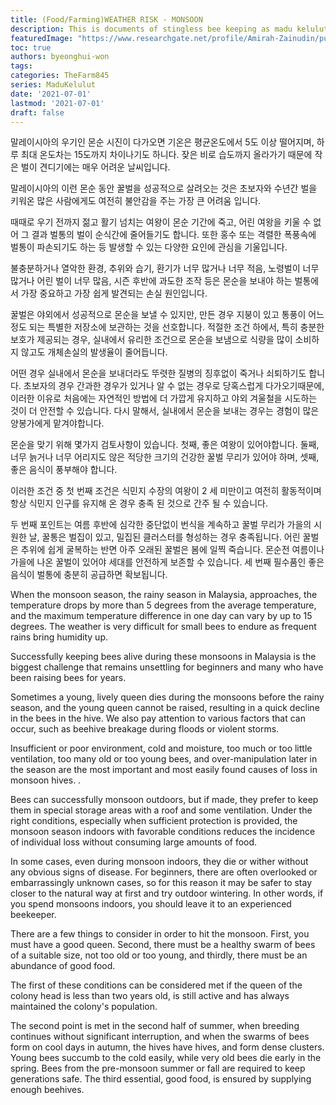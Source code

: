 ```yaml
---
title: (Food/Farming)WEATHER RISK - MONSOON
description: This is documents of stingless bee keeping as madu kelulut
featuredImage: "https://www.researchgate.net/profile/Amirah-Zainudin/publication/322745100/figure/fig1/AS:587453723324416@1517071290488/Colony-of-heterotrigona-itama_Q320.jpg"
toc: true
authors: byeonghui-won
tags:
categories: TheFarm845
series: MaduKelulut
date: '2021-07-01'
lastmod: '2021-07-01'
draft: false
---
```


말레이시아의 우기인 몬순 시진이 다가오면 기온은 평균온도에서 5도 이상 떨어지며, 하루 최대 온도차는 15도까지 차이나기도 하니다. 잦은 비로 습도까지 올라가기 때문에 작은 벌이 견디기에는 매우 어려운 날씨입니다. 

말레이시아의 이런 몬순 동안 꿀벌을 성공적으로 살려오는 것은 초보자와 수년간 벌을 키워온 많은 사람에게도 여전히 불안감을 주는 가장 큰 어려움 입니다. 

때때로 우기 전까지 젊고 활기 넘치는 여왕이 몬순 기간에 죽고, 어린 여왕을 키울 수 없어 그 결과 벌통의 벌이 순식간에 줄어들기도 합니다. 
또한 홍수 또는 격렬한 폭풍속에 벌통이 파손되기도 하는 등 발생할 수 있는 다양한 요인에 관심을 기울입니다. 

불충분하거나 열악한 환경, 추위와 습기, 환기가 너무 많거나 너무 적음, 노령벌이 너무 많거나 어린 벌이 너무 많음, 시즌 후반에 과도한 조작 등은  몬순을 보내야 하는 벌통에서 가장 중요하고 가장 쉽게 발견되는 손실 원인입니다. 

꿀벌은 야외에서 성공적으로 몬순을 보낼 수 있지만, 만든 경우 지붕이 있고 통풍이 어느 정도 되는 특별한 저장소에 보관하는 것을 선호합니다. 적절한 조건 하에서, 특히 충분한 보호가 제공되는 경우, 실내에서 유리한 조건으로 몬순을 보냄으로 식량을 많이 소비하지 않고도 개체손실의 발생율이 줄어듭니다. 

어떤 경우 실내에서 몬순을 보내더라도 뚜렷한 질병의 징후없이 죽거나 쇠퇴하기도 합니다. 초보자의 경우 간과한 경우가 있거나 알 수 없는 경우로 당혹스럽게 다가오기때문에, 이러한 이유로 처음에는 자연적인 방법에 더 가깝게 유지하고 야외 겨울철을 시도하는 것이 더 안전할 수 있습니다. 다시 말해서, 실내에서 몬순을 보내는 경우는 경험이 많은 양봉가에게 맡겨야합니다.

몬순을 맞기 위해 몇가지 검토사항이 있습니다. 첫째, 좋은 여왕이 있어야합니다. 둘째, 너무 늙거나 너무 어리지도 않은 적당한 크기의 건강한 꿀벌 무리가 있어야 하며, 셋째, 좋은 음식이 풍부해야 합니다. 

이러한 조건 중 첫 번째 조건은 식민지 수장의 여왕이 2 세 미만이고 여전히 활동적이며 항상 식민지 인구를 유지해 온 경우 충족 된 것으로 간주 될 수 있습니다. 

두 번째 포인트는 여름 후반에 심각한 중단없이 번식을 계속하고 꿀벌 무리가 가을의 시원한 날, 꿀통은 벌집이 있고,  밀집된 클러스터를 형성하는 경우 충족됩니다. 어린 꿀벌은 추위에 쉽게 굴복하는 반면  아주 오래된 꿀벌은 봄에 일찍 죽습니다.  몬순전 여름이나 가을에 나온 꿀벌이 있어야 세대를 안전하게 보존할 수 있습니다. 
세 번째 필수품인 좋은 음식이 벌통에 충분히 공급하면 확보됩니다.


When the monsoon season, the rainy season in Malaysia, approaches, the temperature drops by more than 5 degrees from the average temperature, and the maximum temperature difference in one day can vary by up to 15 degrees. The weather is very difficult for small bees to endure as frequent rains bring humidity up.

Successfully keeping bees alive during these monsoons in Malaysia is the biggest challenge that remains unsettling for beginners and many who have been raising bees for years.

Sometimes a young, lively queen dies during the monsoons before the rainy season, and the young queen cannot be raised, resulting in a quick decline in the bees in the hive.
We also pay attention to various factors that can occur, such as beehive breakage during floods or violent storms.

Insufficient or poor environment, cold and moisture, too much or too little ventilation, too many old or too young bees, and over-manipulation later in the season are the most important and most easily found causes of loss in monsoon hives. .

Bees can successfully monsoon outdoors, but if made, they prefer to keep them in special storage areas with a roof and some ventilation. Under the right conditions, especially when sufficient protection is provided, the monsoon season indoors with favorable conditions reduces the incidence of individual loss without consuming large amounts of food.

In some cases, even during monsoon indoors, they die or wither without any obvious signs of disease. For beginners, there are often overlooked or embarrassingly unknown cases, so for this reason it may be safer to stay closer to the natural way at first and try outdoor wintering. In other words, if you spend monsoons indoors, you should leave it to an experienced beekeeper.

There are a few things to consider in order to hit the monsoon. First, you must have a good queen. Second, there must be a healthy swarm of bees of a suitable size, not too old or too young, and thirdly, there must be an abundance of good food.

The first of these conditions can be considered met if the queen of the colony head is less than two years old, is still active and has always maintained the colony's population.

The second point is met in the second half of summer, when breeding continues without significant interruption, and when the swarms of bees form on cool days in autumn, the hives have hives, and form dense clusters. Young bees succumb to the cold easily, while very old bees die early in the spring. Bees from the pre-monsoon summer or fall are required to keep generations safe.
The third essential, good food, is ensured by supplying enough beehives.
